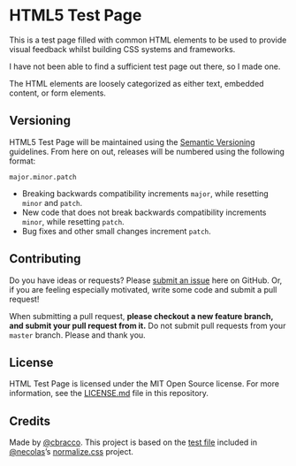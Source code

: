# HTML5 Test Page

This is a test page filled with common HTML elements to be used to provide visual feedback whilst building CSS systems and frameworks.

I have not been able to find a sufficient test page out there, so I made one.

The HTML elements are loosely categorized as either text, embedded content, or form elements.

## Versioning

HTML5 Test Page will be maintained using the [Semantic Versioning](http://semver.org/) guidelines. From here on out, releases will be numbered using the following format:

`major.minor.patch`

* Breaking backwards compatibility increments `major`, while resetting `minor` and `patch`.
* New code that does not break backwards compatibility increments `minor`, while resetting `patch`.
* Bug fixes and other small changes increment `patch`.

## Contributing

Do you have ideas or requests? Please [submit an issue](https://github.com/cbracco/html5-test-page/issues/new) here on GitHub. Or, if you are feeling especially motivated, write some code and submit a pull request!

When submitting a pull request, **please checkout a new feature branch, and submit your pull request from it.** Do not submit pull requests from your `master` branch. Please and thank you.

## License

HTML Test Page is licensed under the MIT Open Source license. For more information, see the [LICENSE.md](https://github.com/cbracco/html5-test-page/blob/master/LICENSE.md) file in this repository.

## Credits

Made by [@cbracco](http://cbracco.me). This project is based on the [test file](https://github.com/necolas/normalize.css/blob/master/test.html) included in [@necolas](https://github.com/necolas/)’s [normalize.css](https://github.com/necolas/normalize.css/) project.
